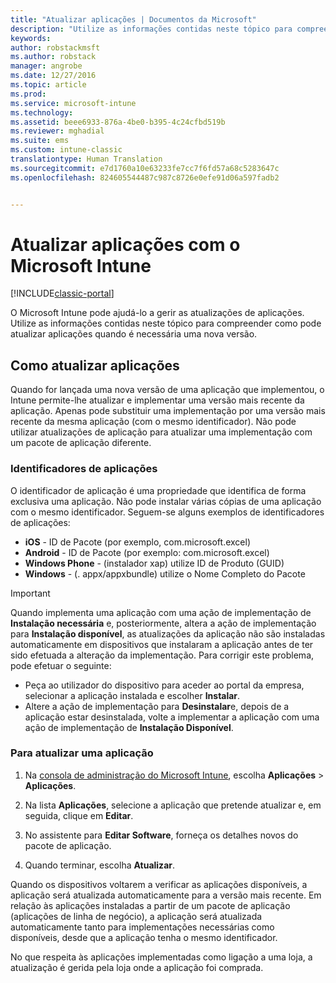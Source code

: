 ```yaml
---
title: "Atualizar aplicações | Documentos da Microsoft"
description: "Utilize as informações contidas neste tópico para compreender como pode atualizar aplicações quando é necessária uma nova versão."
keywords: 
author: robstackmsft
ms.author: robstack
manager: angrobe
ms.date: 12/27/2016
ms.topic: article
ms.prod: 
ms.service: microsoft-intune
ms.technology: 
ms.assetid: beee6933-876a-4be0-b395-4c24cfbd519b
ms.reviewer: mghadial
ms.suite: ems
ms.custom: intune-classic
translationtype: Human Translation
ms.sourcegitcommit: e7d1760a10e63233fe7cc7f6fd57a68c5283647c
ms.openlocfilehash: 824605544487c987c8726e0efe91d06a597fadb2


---
```


# <a name="update-apps-using-microsoft-intune"></a>Atualizar aplicações com o Microsoft Intune

[!INCLUDE[classic-portal](../includes/classic-portal.md)]

O Microsoft Intune pode ajudá-lo a gerir as atualizações de aplicações. Utilize as informações contidas neste tópico para compreender como pode atualizar aplicações quando é necessária uma nova versão.

## <a name="how-to-update-apps"></a>Como atualizar aplicações
Quando for lançada uma nova versão de uma aplicação que implementou, o Intune permite-lhe atualizar e implementar uma versão mais recente da aplicação. Apenas pode substituir uma implementação por uma versão mais recente da mesma aplicação (com o mesmo identificador). Não pode utilizar atualizações de aplicação para atualizar uma implementação com um pacote de aplicação diferente.

### <a name="app-identifiers"></a>Identificadores de aplicações
O identificador de aplicação é uma propriedade que identifica de forma exclusiva uma aplicação. Não pode instalar várias cópias de uma aplicação com o mesmo identificador. Seguem-se alguns exemplos de identificadores de aplicações:

- **iOS** - ID de Pacote (por exemplo, com.microsoft.excel)
- **Android** - ID de Pacote (por exemplo: com.microsoft.excel)
- **Windows Phone** - (instalador xap) utilize ID de Produto (GUID)
- **Windows** - (. appx/appxbundle) utilize o Nome Completo do Pacote



> [!IMPORTANT]
> Quando implementa uma aplicação com uma ação de implementação de **Instalação necessária** e, posteriormente, altera a ação de implementação para **Instalação disponível**, as atualizações da aplicação não são instaladas automaticamente em dispositivos que instalaram a aplicação antes de ter sido efetuada a alteração da implementação. Para corrigir este problema, pode efetuar o seguinte:
>
> -   Peça ao utilizador do dispositivo para aceder ao portal da empresa, selecionar a aplicação instalada e escolher **Instalar**.
> -   Altere a ação de implementação para **Desinstalar**e, depois de a aplicação estar desinstalada, volte a implementar a aplicação com uma ação de implementação de **Instalação Disponível**.

### <a name="to-update-an-app"></a>Para atualizar uma aplicação

1.  Na [consola de administração do Microsoft Intune](https://manage.microsoft.com), escolha **Aplicações** &gt; **Aplicações**.

2.  Na lista **Aplicações**, selecione a aplicação que pretende atualizar e, em seguida, clique em **Editar**.

3.  No assistente para **Editar Software**, forneça os detalhes novos do pacote de aplicação.

4.  Quando terminar, escolha **Atualizar**.

Quando os dispositivos voltarem a verificar as aplicações disponíveis, a aplicação será atualizada automaticamente para a versão mais recente.
Em relação às aplicações instaladas a partir de um pacote de aplicação (aplicações de linha de negócio), a aplicação será atualizada automaticamente tanto para implementações necessárias como disponíveis, desde que a aplicação tenha o mesmo identificador.

No que respeita às aplicações implementadas como ligação a uma loja, a atualização é gerida pela loja onde a aplicação foi comprada.



<!--HONumber=Dec16_HO5-->


